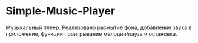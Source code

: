 # Simple-Music-Player

Музыкальный плеер. Реализовано размытие фона, добавление звука в приложение, функции проигрывание мелодии/пауза и остановка.

